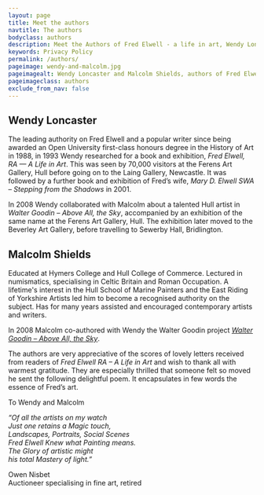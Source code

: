 ```yaml
---
layout: page
title: Meet the authors
navtitle: The authors
bodyclass: authors
description: Meet the Authors of Fred Elwell - a life in art, Wendy Loncaster and Malcolm Sheilds.
keywords: Privacy Policy
permalink: /authors/
pageimage: wendy-and-malcolm.jpg
pageimagealt: Wendy Loncaster and Malcolm Shields, authors of Fred Elwell - A Life in Art
pageimageclass: authors
exclude_from_nav: false
---
```


## Wendy Loncaster

The leading authority on Fred Elwell and a popular writer since being awarded an Open University first-class honours degree in the History of Art in 1988, in 1993 Wendy researched for a book and exhibition, <cite>Fred Elwell, RA &mdash; A Life in Art</cite>. This was seen by 70,000 visitors at the Ferens Art Gallery, Hull before going on to the Laing Gallery, Newcastle. It was followed by a further book and exhibition of Fred’s wife, <cite>Mary D. Elwell SWA – Stepping from the Shadows</cite> in 2001.

In 2008 Wendy collaborated with Malcolm about a talented Hull artist in <cite>Walter Goodin – Above All, the Sky</cite>, accompanied by an exhibition of the same name at the Ferens Art Gallery, Hull. The exhibition later moved to the Beverley Art Gallery, before travelling to Sewerby Hall, Bridlington.

## Malcolm Shields

Educated at Hymers College and Hull College of Commerce. Lectured in numismatics, specialising in Celtic Britain and Roman Occupation. A lifetime's interest in the Hull School of Marine Painters and the East Riding of Yorkshire Artists led him to become a recognised authority on the subject. Has for many years assisted and encouraged contemporary artists and writers.

In 2008 Malcolm co-authored with Wendy the Walter Goodin project <cite>[Walter Goodin – Above All, the Sky]</cite>.

[Walter Goodin – Above All, the Sky]: /goodin/ "Walter Goodin - Above All, The Sky"

<div class="extra">

<p>The authors are very appreciative of the scores of lovely letters received from readers of <cite>Fred Elwell RA – A Life in Art</cite> and wish to thank all with warmest gratitude. They are especially thrilled that someone felt so moved he sent the following delightful poem. It encapsulates in few words the essence of Fred&rsquo;s art.</p>

<p>To Wendy and Malcolm</p>

<cite>&ldquo;Of all the artists on my watch<br>
Just one retains a Magic touch,<br>
Landscapes, Portraits, Social Scenes<br>
Fred Elwell Knew what Painting means.<br>
The Glory of artistic might<br>
his total Mastery of light.&rdquo;
</cite>

<p><span class="author">Owen Nisbet</span><br>
Auctioneer specialising in fine art, retired</p>

</div>
